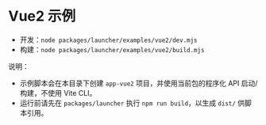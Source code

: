 # Vue2 示例

- 开发：`node packages/launcher/examples/vue2/dev.mjs`
- 构建：`node packages/launcher/examples/vue2/build.mjs`

说明：
- 示例脚本会在本目录下创建 `app-vue2` 项目，并使用当前包的程序化 API 启动/构建，不使用 Vite CLI。
- 运行前请先在 `packages/launcher` 执行 `npm run build`，以生成 `dist/` 供脚本引用。
